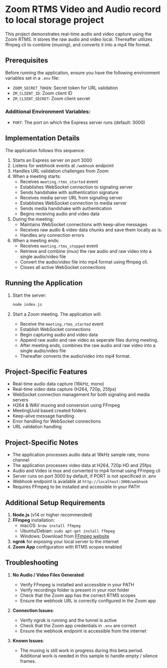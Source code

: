 # Zoom RTMS Video and Audio record to local storage project

This project demonstrates real-time audio and video capture using the Zoom RTMS. It stores the raw audio and video local. Thereafter utilizes ffmpeg cli to combine (muxing), and converts it into a mp4 file format.


## Prerequisites

Before running the application, ensure you have the following environment variables set in a `.env` file:
- `ZOOM_SECRET_TOKEN`: Secret token for URL validation
- `ZM_CLIENT_ID`: Zoom client ID
- `ZM_CLIENT_SECRET`: Zoom client secret

### Additional Environment Variables:
- `PORT`: The port on which the Express server runs (default: 3000)

## Implementation Details

The application follows this sequence:

1. Starts an Express server on port 3000
2. Listens for webhook events at `/webhook` endpoint
3. Handles URL validation challenges from Zoom
4. When a meeting starts:
   - Receives `meeting.rtms_started` event
   - Establishes WebSocket connection to signaling server
   - Sends handshake with authentication signature
   - Receives media server URL from signaling server
   - Establishes WebSocket connection to media server
   - Sends media handshake with authentication
   - Begins receiving audio and video data
5. During the meeting:  
   - Maintains WebSocket connections with keep-alive messages
   - Receives raw audio & video data chunks and save them locally as is.
   - Handles any connection errors
6. When a meeting ends:  
   - Receives `meeting.rtms_stopped` event
   - Retrieve and combine (mux) the raw audio and raw video into a single audio/video file
   - Convert the audio/video file into mp4 format using ffmpeg cli.
   - Closes all active WebSocket connections

## Running the Application

1. Start the server:
   ```bash
   node index.js  
   ```

2. Start a Zoom meeting. The application will:  
   - Receive the `meeting.rtms_started` event
   - Establish WebSocket connections
   - Begin capturing audio and video data
   - Append raw audio and raw video as seperate files during meeting.
   - After meeting ends, combines the raw audio and raw video into a single audio/video file
   - Thereafter converts the audio/video into mp4 format.

## Project-Specific Features  

- Real-time audio data capture (16kHz, mono)
- Real-time video data capture (H264, 720p, 25fps)
- WebSocket connection management for both signaling and media servers
- H264 & WAV muxing and conversion using FFmpeg
- MeetingUuid based created folders
- Keep-alive message handling
- Error handling for WebSocket connections
- URL validation handling

## Project-Specific Notes 

- The application processes audio data at 16kHz sample rate, mono channel
- The application processes video data at H264, 720p HD and 25fps
- Audio and Video is mux and converted to mp4 format using FFmpeg cli
- Server runs on port 3000 by default, if PORT is not specificed in .env
- Webhook endpoint is available at `http://localhost:3000/webhook`
- Requires FFmpeg to be installed and accessible in your PATH

## Additional Setup Requirements 

1. **Node.js** (v14 or higher recommended)
2. **FFmpeg** installation:
   - macOS: `brew install ffmpeg`
   - Ubuntu/Debian: `sudo apt-get install ffmpeg`
   - Windows: Download from [FFmpeg website](https://ffmpeg.org/download.html)
3. **ngrok** for exposing your local server to the internet
4. **Zoom App** configuration with RTMS scopes enabled

## Troubleshooting 

1. **No Audio / Video Files Generated**:
   - Verify FFmpeg is installed and accessible in your PATH
   - Verify recordings folder is present in your root folder
   - Check that the Zoom app has the correct RTMS scopes
   - Ensure the webhook URL is correctly configured in the Zoom app

2. **Connection Issues**:
   - Verify ngrok is running and the tunnel is active
   - Check that the Zoom app credentials in `.env` are correct
   - Ensure the webhook endpoint is accessible from the internet

3. **Known Issues**:
   - The muxing is still work in progress during this beta period. Additional work is needed in this sample to handle empty / silence frames.

